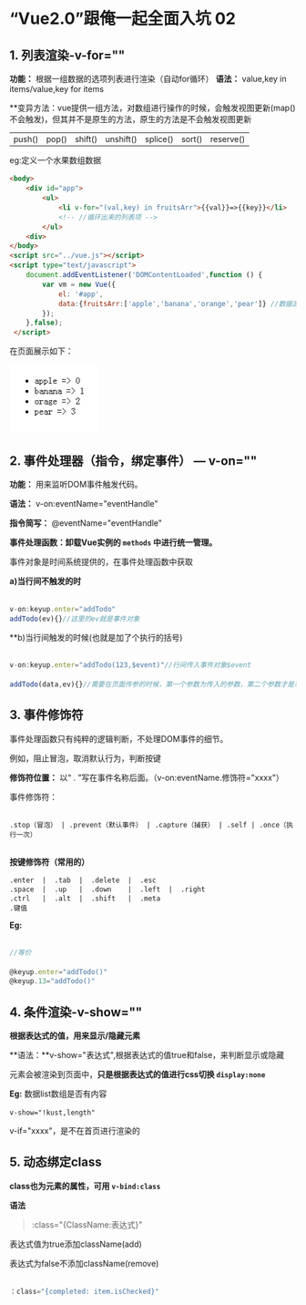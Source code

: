 # “Vue2.0”跟俺一起全面入坑 02

## 1. 列表渲染-v-for=""

**功能：** 根据一组数据的选项列表进行渲染（自动for循环）
**语法：** value,key in items/value,key for items

**变异方法：vue提供一组方法，对数组进行操作的时候，会触发视图更新(map()不会触发)，但其并不是原生的方法，原生的方法是不会触发视图更新

|        |       |         |           |          |        |           |
| ------ | ----- | ------- | --------- | -------- | ------ | --------- |
| push() | pop() | shift() | unshift() | splice() | sort() | reserve() |

eg:定义一个水果数组数据

```html
<body>
    <div id="app">
        <ul>
            <li v-for="(val,key) in fruitsArr">{{val}}=>{{key}}</li>
            <!-- //循环出来的列表项 -->
        </ul>
    <div>
</body>
<script src="../vue.js"></script>
<script type="text/javascript">
    document.addEventListener('DOMContentLoaded',function () {
        var vm = new Vue({
            el: '#app',
            data:{fruitsArr:['apple','banana','orange','pear']} //数据源
        });
    },false);
 </script>
```

在页面展示如下：
 
![](vueimg/2/2018-9-3-16-37-19.png)

## 2. 事件处理器（指令，绑定事件） — v-on=""

**功能：** 用来监听DOM事件触发代码。

**语法：** v-on:eventName="eventHandle"

**指令简写：** @eventName="eventHandle"

**事件处理函数：卸载Vue实例的 `methods` 中进行统一管理。**

事件对象是时间系统提供的，在事件处理函数中获取

**a)当行间不触发的时**

```JavaScript

v-on:keyup.enter="addTodo"
addTodo(ev){}//这里的ev就是事件对象

```

**b)当行间触发的时候(也就是加了个执行的括号)

```JavaScript

v-on:keyup.enter="addTodo(123,$event)"//行间传入事件对象$event

addTodo(data,ev){}//需要在页面传参的时候，第一个参数为传入的参数，第二个参数才是事件对象。

```

## 3. 事件修饰符

事件处理函数只有纯粹的逻辑判断，不处理DOM事件的细节。

例如，阻止冒泡，取消默认行为，判断按键

**修饰符位置：** 以“ . ”写在事件名称后面。（v-on:eventName.修饰符="xxxx"）

事件修饰符：

```

.stop（冒泡） | .prevent（默认事件） | .capture（捕获） | .self | .once（执行一次）


```

**按键修饰符（常用的）**  

```
.enter  |  .tab  |  .delete  |  .esc
.space  |  .up   |  .down    |  .left  |  .right
.ctrl   |  .alt  |  .shift   |  .meta
.键值

```

**Eg:**

```JavaScript

//等价

@keyup.enter="addTodo()"
@keyup.13="addTodo()"

```

## 4. 条件渲染-v-show=""

**根据表达式的值，用来显示/隐藏元素**

**语法：**v-show="表达式",根据表达式的值true和false，来判断显示或隐藏

元素会被渲染到页面中，**只是根据表达式的值进行css切换 `display:none`**

**Eg:** 数据list数组是否有内容

`v-show="!kust,length"`

v-if="xxxx"，是不在首页进行渲染的

## 5. 动态绑定class

**class也为元素的属性，可用 `v-bind:class`**

**语法** 

>:class="{ClassName:表达式}"

表达式值为true添加className(add)

表达式为false不添加className(remove)

```javascript

：class="{completed: item.isChecked}"

```

